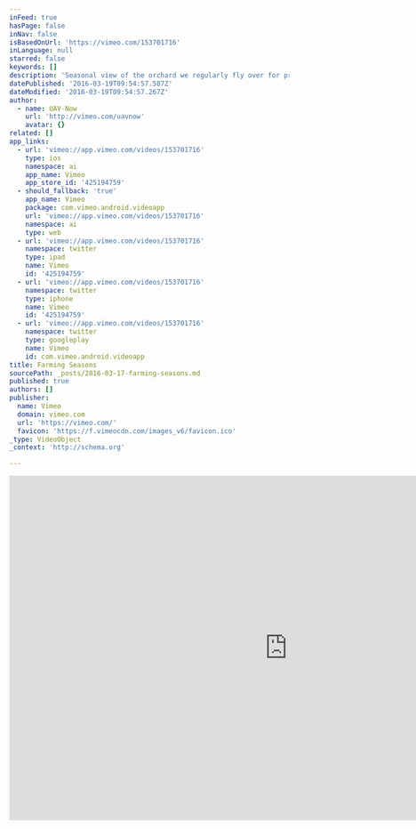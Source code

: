 ```yaml
---
inFeed: true
hasPage: false
inNav: false
isBasedOnUrl: 'https://vimeo.com/153701716'
inLanguage: null
starred: false
keywords: []
description: 'Seasonal view of the orchard we regularly fly over for practice. Snow, fog and a summer evening.'
datePublished: '2016-03-19T09:54:57.587Z'
dateModified: '2016-03-19T09:54:57.267Z'
author:
  - name: UAV-Now
    url: 'http://vimeo.com/uavnow'
    avatar: {}
related: []
app_links:
  - url: 'vimeo://app.vimeo.com/videos/153701716'
    type: ios
    namespace: ai
    app_name: Vimeo
    app_store_id: '425194759'
  - should_fallback: 'true'
    app_name: Vimeo
    package: com.vimeo.android.videoapp
    url: 'vimeo://app.vimeo.com/videos/153701716'
    namespace: ai
    type: web
  - url: 'vimeo://app.vimeo.com/videos/153701716'
    namespace: twitter
    type: ipad
    name: Vimeo
    id: '425194759'
  - url: 'vimeo://app.vimeo.com/videos/153701716'
    namespace: twitter
    type: iphone
    name: Vimeo
    id: '425194759'
  - url: 'vimeo://app.vimeo.com/videos/153701716'
    namespace: twitter
    type: googleplay
    name: Vimeo
    id: com.vimeo.android.videoapp
title: Farming Seasons
sourcePath: _posts/2016-03-17-farming-seasons.md
published: true
authors: []
publisher:
  name: Vimeo
  domain: vimeo.com
  url: 'https://vimeo.com/'
  favicon: 'https://f.vimeocdn.com/images_v6/favicon.ico'
_type: VideoObject
_context: 'http://schema.org'

---
```

<iframe src="https://cdn.embedly.com/widgets/media.html?src=https%3A%2F%2Fplayer.vimeo.com%2Fvideo%2F153701716&amp;url=https%3A%2F%2Fvimeo.com%2F153701716&amp;image=http%3A%2F%2Fi.vimeocdn.com%2Fvideo%2F554065697_960.jpg&amp;key=b7d04c9b404c499eba89ee7072e1c4f7&amp;type=text%2Fhtml&amp;schema=vimeo" width="1000" height="620" scrolling="no" frameborder="0" allowfullscreen="allowfullscreen" style=""></iframe>